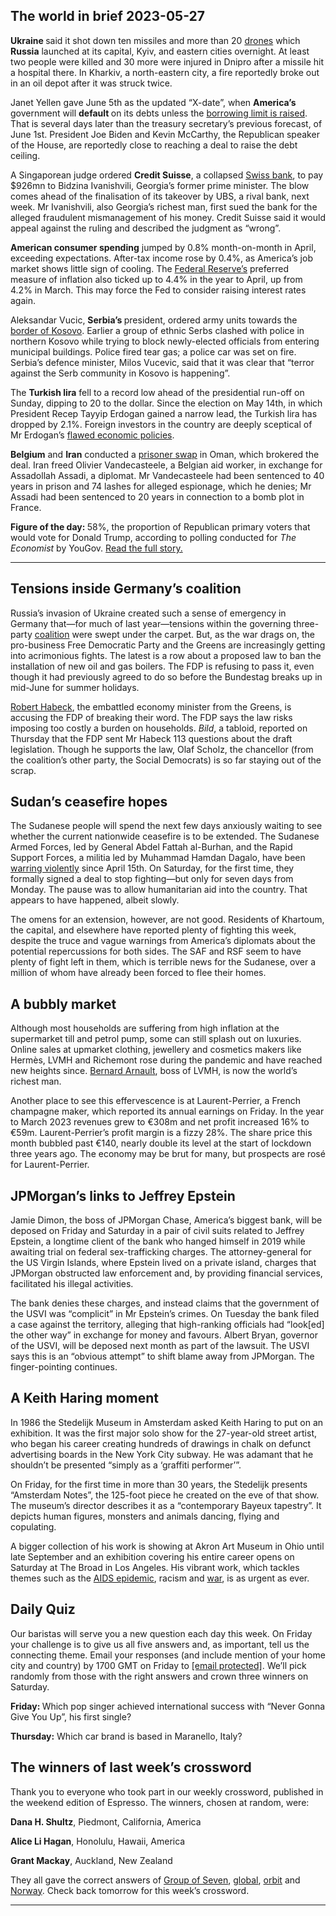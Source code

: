 ## The world in brief 2023-05-27

<strong>Ukraine </strong>said it shot down ten missiles and more than 20 [drones](https://https://www.https://www.economist.com/science-and-technology/2023/05/08/how-ukrainians-modify-civilian-drones-for-military-use) which <strong>Russia</strong> launched at its capital, Kyiv, and eastern cities overnight. At least two people were killed and 30 more were injured in Dnipro after a missile hit a hospital there. In Kharkiv, a north-eastern city, a fire reportedly broke out in an oil depot after it was struck twice. 

Janet Yellen gave June 5th as the updated “X-date”, when <strong>America’s</strong> government will <strong>default </strong>on its debts unless the [borrowing limit is raised](https://https://www.https://www.economist.com/finance-and-economics/2023/05/22/what-happens-if-america-defaults-on-its-debt). That is several days later than the treasury secretary’s previous forecast, of June 1st. President Joe Biden and Kevin McCarthy, the Republican speaker of the House, are reportedly close to reaching a deal to raise the debt ceiling.

A Singaporean judge ordered <strong>Credit Suisse</strong>, a collapsed [Swiss bank](https://https://www.https://www.economist.com/finance-and-economics/2023/03/19/a-momentous-but-unhappy-union-ubs-saves-credit-suisse), to pay $926mn to Bidzina Ivanishvili, Georgia’s former prime minister. The blow comes ahead of the finalisation of its takeover by UBS, a rival bank, next week. Mr Ivanishvili, also Georgia’s richest man, first sued the bank for the alleged fraudulent mismanagement of his money. Credit Suisse said it would appeal against the ruling and described the judgment as “wrong”.

<strong>American consumer spending</strong> jumped by 0.8% month-on-month in April, exceeding expectations. After-tax income rose by 0.4%, as America’s job market shows little sign of cooling. The [Federal Reserve’s](https://https://www.https://www.economist.com/finance-and-economics/2023/03/19/the-federal-reserve-must-choose-between-inflation-and-market-chaos) preferred measure of inflation also ticked up to 4.4% in the year to April, up from 4.2% in March. This may force the Fed to consider raising interest rates again.

Aleksandar Vucic, <strong>Serbia’s </strong>president, ordered army units towards the [border of Kosovo](https://https://www.https://www.economist.com/europe/2022/12/20/kosovo-and-serbia-are-on-the-verge-of-conflict-again). Earlier a group of ethnic Serbs clashed with police in northern Kosovo while trying to block newly-elected officials from entering municipal buildings. Police fired tear gas; a police car was set on fire. Serbia’s defence minister, Milos Vucevic, said that it was clear that “terror against the Serb community in Kosovo is happening”.

The <strong>Turkish lira</strong> fell to a record low ahead of the presidential run-off on Sunday, dipping to 20 to the dollar. Since the election on May 14th, in which President Recep Tayyip Erdogan gained a narrow lead, the Turkish lira has dropped by 2.1%. Foreign investors in the country are deeply sceptical of Mr Erdogan’s [flawed economic policies](https://https://www.https://www.economist.com/europe/2023/05/14/recep-tayyip-erdogan-beats-his-challenger-as-turkey-votes). 

<strong>Belgium</strong> and <strong>Iran</strong> conducted a [prisoner swap](https://https://www.https://www.economist.com/the-economist-explains/2022/08/05/how-do-prisoner-swaps-work) in Oman, which brokered the deal. Iran freed Olivier Vandecasteele, a Belgian aid worker, in exchange for Assadollah Assadi, a diplomat. Mr Vandecasteele had been sentenced to 40 years in prison and 74 lashes for alleged espionage, which he denies; Mr Assadi had been sentenced to 20 years in connection to a bomb plot in France. 

<strong>Figure of the day: </strong>58%, the proportion of Republican primary voters that would vote for Donald Trump, according to polling conducted for <em>The Economist </em>by YouGov. [Read the full story. ](https://https://www.https://www.economist.com/briefing/2023/05/24/ron-desantis-has-little-chance-of-beating-donald-trump)

----------

## Tensions inside Germany’s coalition

Russia’s invasion of Ukraine created such a sense of emergency in Germany that—for much of last year—tensions within the governing three-party [coalition](https://https://www.https://www.economist.com/europe/2022/12/07/germanys-ruling-coalition-marks-its-first-anniversary) were swept under the carpet. But, as the war drags on, the pro-business Free Democratic Party and the Greens are increasingly getting into acrimonious fights. The latest is a row about a proposed law to ban the installation of new oil and gas boilers. The FDP is refusing to pass it, even though it had previously agreed to do so before the Bundestag breaks up in mid-June for summer holidays.

[Robert Habeck](https://https://www.https://www.economist.com/europe/2023/01/30/pragmatism-paints-a-paler-shade-of-green), the embattled economy minister from the Greens, is accusing the FDP of breaking their word. The FDP says the law risks imposing too costly a burden on households. <em>Bild</em>, a tabloid, reported on Thursday that the FDP sent Mr Habeck 113 questions about the draft legislation. Though he supports the law, Olaf Scholz, the chancellor (from the coalition’s other party, the Social Democrats) is so far staying out of the scrap. 

## Sudan’s ceasefire hopes

The Sudanese people will spend the next few days anxiously waiting to see whether the current nationwide ceasefire is to be extended. The Sudanese Armed Forces, led by General Abdel Fattah al-Burhan, and the Rapid Support Forces, a militia led by Muhammad Hamdan Dagalo, have been[ warring violently](https://https://www.https://www.economist.com/middle-east-and-africa/2023/05/03/sudans-war-is-home-grown-but-risks-drawing-in-outsiders) since April 15th. On Saturday, for the first time, they formally signed a deal to stop fighting—but only for seven days from Monday. The pause was to allow humanitarian aid into the country. That appears to have happened, albeit slowly. 

The omens for an extension, however, are not good. Residents of Khartoum, the capital, and elsewhere have reported plenty of fighting this week, despite the truce and vague warnings from America’s diplomats about the potential repercussions for both sides. The SAF and RSF seem to have plenty of fight left in them, which is terrible news for the Sudanese, over a million of whom have already been forced to flee their homes. 

## A bubbly market

Although most households are suffering from high inflation at the supermarket till and petrol pump, some can still splash out on luxuries. Online sales at upmarket clothing, jewellery and cosmetics makers like Hermès, LVMH and Richemont rose during the pandemic and have reached new heights since. [Bernard Arnault](https://https://www.https://www.economist.com/business/2022/12/20/how-bernard-arnault-became-the-worlds-richest-person), boss of LVMH, is now the world’s richest man. 

Another place to see this effervescence is at Laurent-Perrier, a French champagne maker, which reported its annual earnings on Friday. In the year to March 2023 revenues grew to €308m and net profit increased 16% to €59m. Laurent-Perrier’s profit margin is a fizzy 28%. The share price this month bubbled past €140, nearly double its level at the start of lockdown three years ago. The economy may be brut for many, but prospects are rosé for Laurent-Perrier.

## JPMorgan’s links to Jeffrey Epstein

Jamie Dimon, the boss of JPMorgan Chase, America’s biggest bank, will be deposed on Friday and Saturday in a pair of civil suits related to Jeffrey Epstein, a longtime client of the bank who hanged himself in 2019 while awaiting trial on federal sex-trafficking charges. The attorney-general for the US Virgin Islands, where Epstein lived on a private island, charges that JPMorgan obstructed law enforcement and, by providing financial services, facilitated his illegal activities.

The bank denies these charges, and instead claims that the government of the USVI was “complicit” in Mr Epstein’s crimes. On Tuesday the bank filed a case against the territory, alleging that high-ranking officials had “look[ed] the other way” in exchange for money and favours. Albert Bryan, governor of the USVI, will be deposed next month as part of the lawsuit. The USVI says this is an “obvious attempt” to shift blame away from JPMorgan. The finger-pointing continues. 

## A Keith Haring moment

In 1986 the Stedelijk Museum in Amsterdam asked Keith Haring to put on an exhibition. It was the first major solo show for the 27-year-old street artist, who began his career creating hundreds of drawings in chalk on defunct advertising boards in the New York City subway. He was adamant that he shouldn’t be presented “simply as a ‘graffiti performer’”.

On Friday, for the first time in more than 30 years, the Stedelijk presents “Amsterdam Notes”, the 125-foot piece he created on the eve of that show. The museum’s director describes it as a “contemporary Bayeux tapestry”. It depicts human figures, monsters and animals dancing, flying and copulating.

A bigger collection of his work is showing at Akron Art Museum in Ohio until late September and an exhibition covering his entire career opens on Saturday at The Broad in Los Angeles. His vibrant work, which tackles themes such as the [AIDS epidemic](https://https://www.https://www.economist.com/1843/2019/06/13/how-keith-harings-art-forced-us-to-talk-about-aids), racism and [war](https://https://www.https://www.economist.com/prospero/2014/11/21/political-lines), is as urgent as ever.

## Daily Quiz

Our baristas will serve you a new question each day this week. On Friday your challenge is to give us all five answers and, as important, tell us the connecting theme. Email your responses (and include mention of your home city and country) by 1700 GMT on Friday to [<span class="__cf_email__" data-cfemail="e1b094889ba49291938492928ea184828e8f8e8c889295cf828e8c">[email&#160;protected]</span>](https://mail.google.com/mail/?view=cm&amp;fs=1&amp;tf=1&amp;to=QuizEspresso@https://www.economist.com). We’ll pick randomly from those with the right answers and crown three winners on Saturday.

<strong>Friday: </strong>Which pop singer achieved international success with “Never Gonna Give You Up”, his first single?

<strong>Thursday:</strong> Which car brand is based in Maranello, Italy?

## The winners of last week’s crossword

Thank you to everyone who took part in our weekly crossword, published in the weekend edition of Espresso. The winners, chosen at random, were: 

<strong>Dana H. Shultz</strong>, Piedmont, California, America

<strong>Alice Li Hagan</strong>, Honolulu, Hawaii, America

<strong>Grant Mackay</strong>, Auckland, New Zealand

They all gave the correct answers of [Group of Seven](https://https://www.https://www.economist.com/asia/2023/05/16/can-the-west-win-over-the-rest-of-the-world), [global](https://https://www.https://www.economist.com/leaders/2023/05/18/the-fight-over-the-future-of-global-payments), [orbit](https://https://www.https://www.economist.com/science-and-technology/2023/05/17/artists-hope-to-turn-selfies-into-comets) and [Norway](https://https://www.https://www.economist.com/international/2023/05/15/europe-cant-decide-how-to-unplug-from-china). Check back tomorrow for this week’s crossword. 

----------
